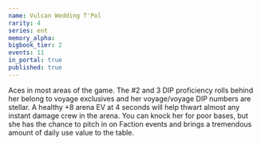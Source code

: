 ```yaml
---
name: Vulcan Wedding T'Pol
rarity: 4
series: ent
memory_alpha:
bigbook_tier: 2
events: 11
in_portal: true
published: true
---
```


Aces in most areas of the game. The #2 and 3 DIP proficiency rolls behind her belong to voyage exclusives and her voyage/voyage DIP numbers are stellar. A healthy +8 arena EV at 4 seconds will help thwart almost any instant damage crew in the arena. You can knock her for poor bases, but she has the chance to pitch in on Faction events and brings a tremendous amount of daily use value to the table.
